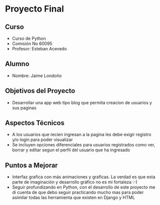 # Proyecto Final

## Curso

- Curso de Python
- Comisión No 60095
- Profesor: Esteban Acevedo


## Alumno

- Nombre: Jaime Londoño

## Objetivos del Proyecto

- Desarrollar una app web tipo blog que permita creacion de usuarios y sus paginas


## Aspectos Técnicos
- A los usuarios que recien ingresan a la pagina les debe exigir registro y/o login para poder visualizar
- Se incluyen opciones diferenciales para usuarios registrados como ver, borrar y editar segun el perfil del usuario que ha ingresado


## Puntos a Mejorar
- Interfaz grafica con más animaciones y graficas. La verdad es que esta parte de imaginación y desarrollo gráfico no es mi fortaleza :-)
- Seguir profundizando en Python, con el desarrollo de este proyecto me di cuenta de que debo seguir practicando mucho mas para poder asimilar todas las herramienta que existen en Django y HTML




